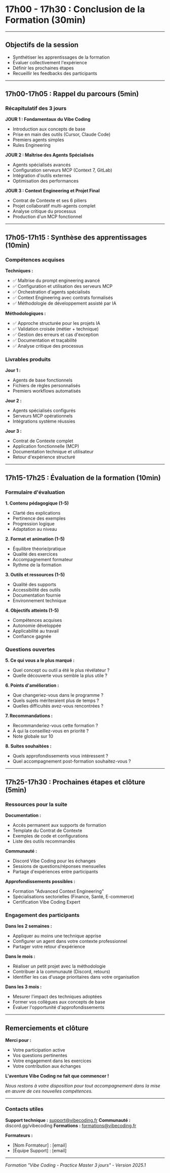 # 17h00 - 17h30 : Conclusion de la Formation (30min)

---

## **Objectifs de la session**

- Synthétiser les apprentissages de la formation
- Évaluer collectivement l'expérience
- Définir les prochaines étapes
- Recueillir les feedbacks des participants

---

## **17h00-17h05 : Rappel du parcours (5min)**

### Récapitulatif des 3 jours

**JOUR 1 : Fondamentaux du Vibe Coding**
- Introduction aux concepts de base
- Prise en main des outils (Cursor, Claude Code)
- Premiers agents simples
- Rules Engineering

**JOUR 2 : Maîtrise des Agents Spécialisés**
- Agents spécialisés avancés
- Configuration serveurs MCP (Context 7, GitLab)
- Intégration d'outils externes
- Optimisation des performances

**JOUR 3 : Context Engineering et Projet Final**
- Contrat de Contexte et ses 6 piliers
- Projet collaboratif multi-agents complet
- Analyse critique du processus
- Production d'un MCP fonctionnel

---

## **17h05-17h15 : Synthèse des apprentissages (10min)**

### Compétences acquises

**Techniques :**
- ✅ Maîtrise du prompt engineering avancé
- ✅ Configuration et utilisation des serveurs MCP
- ✅ Orchestration d'agents spécialisés
- ✅ Context Engineering avec contrats formalisés
- ✅ Méthodologie de développement assisté par IA

**Méthodologiques :**
- ✅ Approche structurée pour les projets IA
- ✅ Validation croisée (métier + technique)
- ✅ Gestion des erreurs et cas d'exception
- ✅ Documentation et traçabilité
- ✅ Analyse critique des processus

### Livrables produits

**Jour 1 :**
- Agents de base fonctionnels
- Fichiers de règles personnalisés
- Premiers workflows automatisés

**Jour 2 :**
- Agents spécialisés configurés
- Serveurs MCP opérationnels
- Intégrations système réussies

**Jour 3 :**
- Contrat de Contexte complet
- Application fonctionnelle (MCP)
- Documentation technique et utilisateur
- Retour d'expérience structuré

---

## **17h15-17h25 : Évaluation de la formation (10min)**

### Formulaire d'évaluation

**1. Contenu pédagogique (1-5)**
- Clarté des explications
- Pertinence des exemples
- Progression logique
- Adaptation au niveau

**2. Format et animation (1-5)**
- Équilibre théorie/pratique
- Qualité des exercices
- Accompagnement formateur
- Rythme de la formation

**3. Outils et ressources (1-5)**
- Qualité des supports
- Accessibilité des outils
- Documentation fournie
- Environnement technique

**4. Objectifs atteints (1-5)**
- Compétences acquises
- Autonomie développée
- Applicabilité au travail
- Confiance gagnée

### Questions ouvertes

**5. Ce qui vous a le plus marqué :**
- Quel concept ou outil a été le plus révélateur ?
- Quelle découverte vous semble la plus utile ?

**6. Points d'amélioration :**
- Que changeriez-vous dans le programme ?
- Quels sujets mériteraient plus de temps ?
- Quelles difficultés avez-vous rencontrées ?

**7. Recommandations :**
- Recommanderiez-vous cette formation ?
- À qui la conseillez-vous en priorité ?
- Note globale sur 10

**8. Suites souhaitées :**
- Quels approfondissements vous intéressent ?
- Quel accompagnement post-formation souhaitez-vous ?

---

## **17h25-17h30 : Prochaines étapes et clôture (5min)**

### Ressources pour la suite

**Documentation :**
- Accès permanent aux supports de formation
- Template du Contrat de Contexte
- Exemples de code et configurations
- Liste des outils recommandés

**Communauté :**
- Discord Vibe Coding pour les échanges
- Sessions de questions/réponses mensuelles
- Partage d'expériences entre participants

**Approfondissements possibles :**
- Formation "Advanced Context Engineering"
- Spécialisations sectorielles (Finance, Santé, E-commerce)
- Certification Vibe Coding Expert

### Engagement des participants

**Dans les 2 semaines :**
- Appliquer au moins une technique apprise
- Configurer un agent dans votre contexte professionnel
- Partager votre retour d'expérience

**Dans le mois :**
- Réaliser un petit projet avec la méthodologie
- Contribuer à la communauté (Discord, retours)
- Identifier les cas d'usage prioritaires dans votre organisation

**Dans les 3 mois :**
- Mesurer l'impact des techniques adoptées
- Former vos collègues aux concepts de base
- Évaluer l'opportunité d'approfondissements

---

## **Remerciements et clôture**

**Merci pour :**
- Votre participation active
- Vos questions pertinentes
- Votre engagement dans les exercices
- Votre contribution aux échanges

**L'aventure Vibe Coding ne fait que commencer !**

*Nous restons à votre disposition pour tout accompagnement dans la mise en œuvre de ces nouvelles compétences.*

---

### **Contacts utiles**

**Support technique :** support@vibecoding.fr
**Communauté :** discord.gg/vibecoding
**Formations :** formations@vibecoding.fr

**Formateurs :**
- [Nom Formateur] : [email]
- [Équipe Support] : [email]

---

*Formation "Vibe Coding - Practice Master 3 jours" - Version 2025.1*
